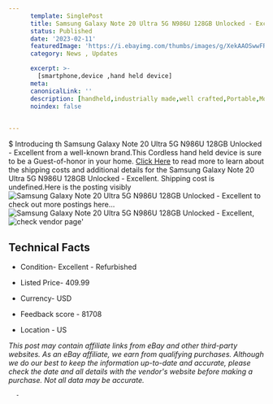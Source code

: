```yaml
---
      template: SinglePost
      title: Samsung Galaxy Note 20 Ultra 5G N986U 128GB Unlocked - Excellent
      status: Published
      date: '2023-02-11'
      featuredImage: 'https://i.ebayimg.com/thumbs/images/g/XekAAOSwwFRie-9q/s-l225.jpg'
      category: News , Updates

      excerpt: >-
        [smartphone,device ,hand held device]
      meta:
      canonicalLink: ''
      description: [handheld,industrially made,well crafted,Portable,Mobile,Compact,Convenient,Lightweight,Maneuverable,Man-portable,Miniature,Carriable,Hand-held,Light,Holdable,Transportable,Mobile device,Pocket-sized,On-the-go,Wireless,Cordless,Compact size,Convenient size, smartphone,device ,hand held device]
      noindex: false
      

---
```

$
      Introducing th Samsung Galaxy Note 20 Ultra 5G N986U 128GB Unlocked - Excellent from a well-known brand.This Cordless hand held device is sure to be a Guest-of-honor in your home. [Click Here](https://www.ebay.com/itm/254976818945?hash=item3b5dcd7f01%3Ag%3AXekAAOSwwFRie-9q&mkevt=1&mkcid=1&mkrid=711-53200-19255-0&campid=%253CePNCampaignId%253E&customid=%253CreferenceId%253E&toolid=10049) to read more to learn about the shipping costs and additional details for the Samsung Galaxy Note 20 Ultra 5G N986U 128GB Unlocked - Excellent. Shipping cost is undefined.Here is the posting visibly ![Samsung Galaxy Note 20 Ultra 5G N986U 128GB Unlocked - Excellent](https://i.ebayimg.com/thumbs/images/g/XekAAOSwwFRie-9q/s-l225.jpg) to check out more postings here... ![Samsung Galaxy Note 20 Ultra 5G N986U 128GB Unlocked - Excellent](https://i.ebayimg.com/images/g/XekAAOSwwFRie-9q/s-l1600.jpg), ![check vendor page](https://origin-galleryplus.ebayimg.com/ws/web/254976818945_2_0_1/225x225.jpg,https://origin-galleryplus.ebayimg.com/ws/web/254976818945_3_0_1/225x225.jpg,https://origin-galleryplus.ebayimg.com/ws/web/254976818945_4_0_1/225x225.jpg,https://origin-galleryplus.ebayimg.com/ws/web/254976818945_5_0_1/225x225.jpg,https://origin-galleryplus.ebayimg.com/ws/web/254976818945_6_0_1/225x225.jpg)'

      

 ## Technical Facts 



     
      

 - Condition- Excellent - Refurbished 


      

 - Listed Price- 409.99 


      

 - Currency- USD 


      

 - Feedback score - 81708 


      

 - Location - US 


      
      

 *_This post may contain affiliate links from eBay and other third-party websites. As an eBay affiliate, we earn from qualifying purchases. Although we do our best to keep the information up-to-date and accurate, please check the date and all details with the vendor's website before making a purchase. Not all data may be accurate._*




      -

